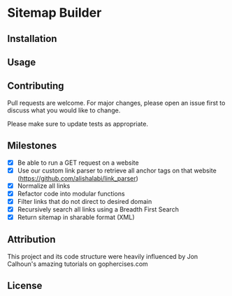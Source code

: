 # Sitemap Builder


## Installation


## Usage


## Contributing
Pull requests are welcome. For major changes, please open an issue first to discuss what you would like to change.

Please make sure to update tests as appropriate.

## Milestones
- [x] Be able to run a GET request on a website
- [x] Use our custom link parser to retrieve all anchor tags on that website (https://github.com/alishalabi/link_parser)
- [x] Normalize all links
- [x] Refactor code into modular functions
- [x] Filter links that do not direct to desired domain
- [x] Recursively search all links using a Breadth First Search
- [x] Return sitemap in sharable format (XML)

## Attribution
This project and its code structure were heavily influenced by Jon Calhoun's amazing tutorials on gophercises.com

## License
